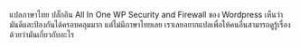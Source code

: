 แปลภาษาไทย ปลั๊กอิน All In One WP Security and Firewall ของ Wordpress เห็นว่ามันดีและป้องกันได้ครอบคลุมมาก แต่ไม่มีภาษาไทยเลย เราเลยอยากแปลเพื่อให้คนอื่นสามารถดูรู้เรื่องด้วยว่ามันเกี่ยวกับอะไร
